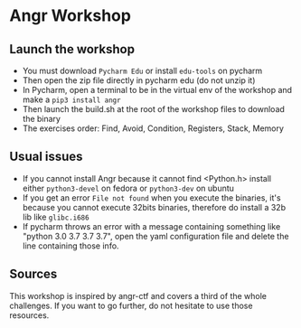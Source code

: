 # Angr Workshop

## Launch the workshop

* You must download `Pycharm Edu` or install `edu-tools` on pycharm
* Then open the zip file directly in pycharm edu (do not unzip it)
* In Pycharm, open a terminal to be in the virtual env of the workshop and make a `pip3 install angr`
* Then launch the build.sh at the root of the workshop files to download the binary
* The exercises order: Find, Avoid, Condition, Registers, Stack, Memory

## Usual issues

* If you cannot install Angr because it cannot find <Python.h> install either `python3-devel` on fedora or `python3-dev` on ubuntu
* If you get an error `File not found` when you execute the binaries, it's because you cannot execute 32bits binaries, therefore do install a 32b lib like `glibc.i686`
* If pycharm throws an error with a message containing something like "python 3.0 3.7 3.7 3.7", open the yaml configuration file and delete the line containing those info.

## Sources

This workshop is inspired by angr-ctf and covers a third of the whole challenges. If you want to go further, do not hesitate to use those resources.
